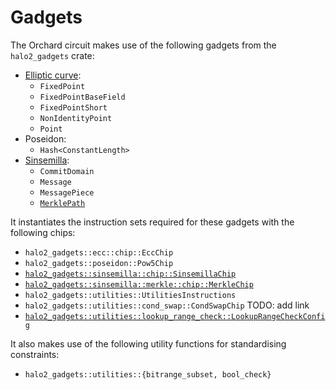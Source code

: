 # Gadgets

The Orchard circuit makes use of the following gadgets from the `halo2_gadgets` crate:

- [Elliptic curve](https://zcash.github.io/halo2/design/gadgets/ecc.html):
  - `FixedPoint`
  - `FixedPointBaseField`
  - `FixedPointShort`
  - `NonIdentityPoint`
  - `Point`
- Poseidon:
  - `Hash<ConstantLength>`
- [Sinsemilla](https://zcash.github.io/halo2/design/gadgets/sinsemilla.html):
  - `CommitDomain`
  - `Message`
  - `MessagePiece`
  - [`MerklePath`](https://zcash.github.io/halo2/design/gadgets/sinsemilla/merkle-crh.html)

It instantiates the instruction sets required for these gadgets with the following chips:

- `halo2_gadgets::ecc::chip::EccChip`
- `halo2_gadgets::poseidon::Pow5Chip`
- [`halo2_gadgets::sinsemilla::chip::SinsemillaChip`](https://zcash.github.io/halo2/design/gadgets/sinsemilla.html#plonk--halo-2-constraints)
- [`halo2_gadgets::sinsemilla::merkle::chip::MerkleChip`](https://zcash.github.io/halo2/design/gadgets/sinsemilla/merkle-crh.html#circuit-components)
- `halo2_gadgets::utilities::UtilitiesInstructions`
- `halo2_gadgets::utilities::cond_swap::CondSwapChip` TODO: add link
- [`halo2_gadgets::utilities::lookup_range_check::LookupRangeCheckConfig`](https://zcash.github.io/halo2/design/gadgets/decomposition.html#lookup-decomposition)

It also makes use of the following utility functions for standardising constraints:
- `halo2_gadgets::utilities::{bitrange_subset, bool_check}`
